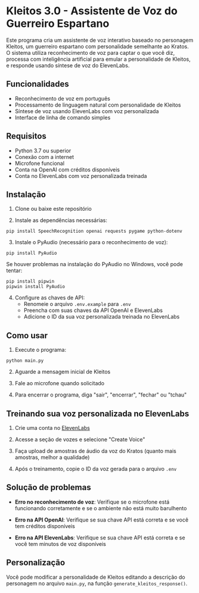 # Kleitos 3.0 - Assistente de Voz do Guerreiro Espartano

Este programa cria um assistente de voz interativo baseado no personagem Kleitos, um guerreiro espartano com personalidade semelhante ao Kratos. O sistema utiliza reconhecimento de voz para captar o que você diz, processa com inteligência artificial para emular a personalidade de Kleitos, e responde usando síntese de voz do ElevenLabs.

## Funcionalidades

- Reconhecimento de voz em português
- Processamento de linguagem natural com personalidade de Kleitos
- Síntese de voz usando ElevenLabs com voz personalizada
- Interface de linha de comando simples

## Requisitos

- Python 3.7 ou superior
- Conexão com a internet
- Microfone funcional
- Conta na OpenAI com créditos disponíveis
- Conta no ElevenLabs com voz personalizada treinada

## Instalação

1. Clone ou baixe este repositório

2. Instale as dependências necessárias:

```
pip install SpeechRecognition openai requests pygame python-dotenv
```

3. Instale o PyAudio (necessário para o reconhecimento de voz):

```
pip install PyAudio
```

Se houver problemas na instalação do PyAudio no Windows, você pode tentar:

```
pip install pipwin
pipwin install PyAudio
```

4. Configure as chaves de API:
   - Renomeie o arquivo `.env.example` para `.env`
   - Preencha com suas chaves da API OpenAI e ElevenLabs
   - Adicione o ID da sua voz personalizada treinada no ElevenLabs

## Como usar

1. Execute o programa:

```
python main.py
```

2. Aguarde a mensagem inicial de Kleitos

3. Fale ao microfone quando solicitado

4. Para encerrar o programa, diga "sair", "encerrar", "fechar" ou "tchau"

## Treinando sua voz personalizada no ElevenLabs

1. Crie uma conta no [ElevenLabs](https://elevenlabs.io/)

2. Acesse a seção de vozes e selecione "Create Voice"

3. Faça upload de amostras de áudio da voz do Kratos (quanto mais amostras, melhor a qualidade)

4. Após o treinamento, copie o ID da voz gerada para o arquivo `.env`

## Solução de problemas

- **Erro no reconhecimento de voz**: Verifique se o microfone está funcionando corretamente e se o ambiente não está muito barulhento

- **Erro na API OpenAI**: Verifique se sua chave API está correta e se você tem créditos disponíveis

- **Erro na API ElevenLabs**: Verifique se sua chave API está correta e se você tem minutos de voz disponíveis

## Personalização

Você pode modificar a personalidade de Kleitos editando a descrição do personagem no arquivo `main.py`, na função `generate_kleitos_response()`.